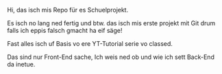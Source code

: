 
Hi, das isch mis Repo für es Schuelprojekt.

Es isch no lang ned fertig und btw. das isch mis erste projekt
mit Git drum falls ich eppis falsch gmacht ha eif säge!

Fast alles isch uf Basis vo ere YT-Tutorial serie vo classed.

Das sind nur Front-End sache, Ich weis ned ob und wie ich sett Back-End da inetue. 
